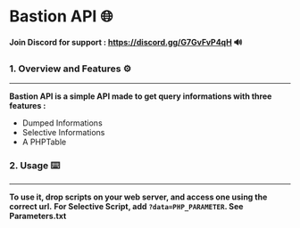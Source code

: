 # Bastion API 🌐

**Join Discord for support : https://discord.gg/G7GvFvP4qH 🔊**

### 1. Overview and Features ⚙️
---

**Bastion API is a simple API made to get query informations with three features :**

- Dumped Informations
- Selective Informations
- A PHPTable

### 2. Usage ⌨️
---

**To use it, drop scripts on your web server, and access one using the correct url.**
**For Selective Script, add `?data=PHP_PARAMETER`. See Parameters.txt**
